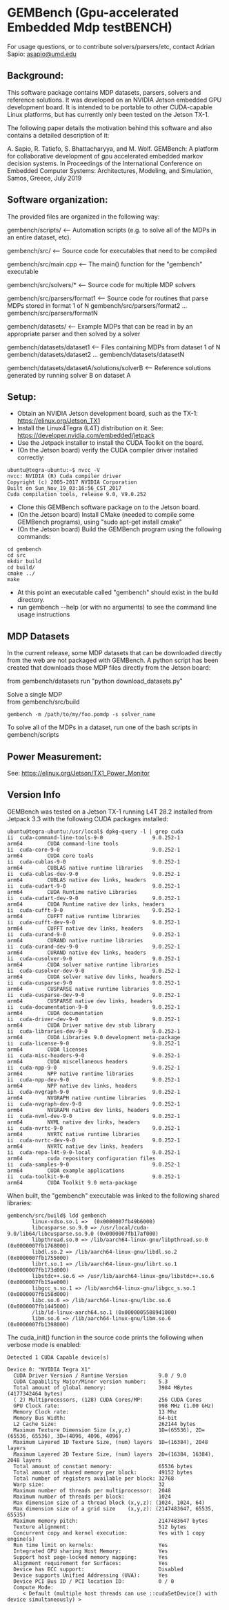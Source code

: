 # GEMBench (Gpu-accelerated Embedded Mdp testBENCH)

For usage questions, or to contribute solvers/parsers/etc, contact Adrian Sapio: asapio@umd.edu  


## Background:

This software package contains MDP datasets, parsers, solvers and reference solutions. It was developed on an NVIDIA Jetson embedded GPU development board. It is intended to be portable to other CUDA-capable Linux platforms, but has currently only been tested on the Jetson TX-1.

The following paper details the motivation behind this software and also contains a detailed description of it: 

A. Sapio, R. Tatiefo, S. Bhattacharyya, and M. Wolf. GEMBench: A platform for collaborative development of gpu accelerated embedded markov decision systems. In Proceedings of the International Conference on Embedded Computer Systems: Architectures, Modeling, and Simulation, Samos, Greece, July 2019

## Software organization:

The provided files are organized in the following way:

gembench/scripts/   <-- Automation scripts (e.g. to solve all of the MDPs in an entire dataset, etc).

gembench/src/       <-- Source code for executables that need to be compiled

gembench/src/main.cpp   <-- The main() function for the "gembench" executable

gembench/src/solvers/*   <-- Source code for multiple MDP solvers

gembench/src/parsers/format1   <-- Source code for routines that parse MDPs stored in format 1 of N
gembench/src/parsers/format2
...
gembench/src/parsers/formatN

gembench/datasets/    <-- Example MDPs that can be read in by an appropriate parser and then solved by a solver

gembench/datasets/dataset1   <-- Files containing MDPs from dataset 1 of N
gembench/datasets/dataset2
...
gembench/datasets/datasetN

gembench/datasets/datasetA/solutions/solverB    <-- Reference solutions generated by running solver B on dataset A


## Setup:

- Obtain an NVIDIA Jetson development board, such as the TX-1: https://elinux.org/Jetson_TX1
- Install the Linux4Tegra (L4T) distribution on it. See: https://developer.nvidia.com/embedded/jetpack
- Use the Jetpack installer to install the CUDA Toolkit on the board. 
- (On the Jetson board) verify the CUDA compiler driver installed correctly:

```
ubuntu@tegra-ubuntu:~$ nvcc -V
nvcc: NVIDIA (R) Cuda compiler driver
Copyright (c) 2005-2017 NVIDIA Corporation
Built on Sun_Nov_19_03:16:56_CST_2017
Cuda compilation tools, release 9.0, V9.0.252
```

- Clone this GEMBench software package on to the Jetson board.
- (On the Jetson board) Install CMake (needed to compile some GEMBench programs), using "sudo apt-get install cmake"
- (On the Jetson board) Build the GEMBench program using the following commands:

```
cd gembench  
cd src  
mkdir build  
cd build/  
cmake ../  
make  
```

- At this point an executable called "gembench" should exist in the build directory. 
- run gembench --help (or with no arguments) to see the command line usage instructions

## MDP Datasets

In the current release, some MDP datasets that can be downloaded directly from the web are not packaged with GEMBench. A python script has been created that downloads those MDP files directly from the Jetson board:

from gembench/datasets run "python download_datasets.py"


Solve a single MDP  
from gembench/src/build
```
gembench -m /path/to/my/foo.pomdp -s solver_name
```

To solve all of the MDPs in a dataset, run one of the bash scripts in gembench/scripts



## Power Measurement:

See: https://elinux.org/Jetson/TX1_Power_Monitor


## Version Info

GEMBench was tested on a Jetson TX-1 running L4T 28.2 installed from Jetpack 3.3 with the following CUDA packages installed:

```
ubuntu@tegra-ubuntu:/usr/local$ dpkg-query -l | grep cuda
ii  cuda-command-line-tools-9-0                9.0.252-1                                     arm64        CUDA command-line tools  
ii  cuda-core-9-0                              9.0.252-1                                     arm64        CUDA core tools  
ii  cuda-cublas-9-0                            9.0.252-1                                     arm64        CUBLAS native runtime libraries  
ii  cuda-cublas-dev-9-0                        9.0.252-1                                     arm64        CUBLAS native dev links, headers  
ii  cuda-cudart-9-0                            9.0.252-1                                     arm64        CUDA Runtime native Libraries  
ii  cuda-cudart-dev-9-0                        9.0.252-1                                     arm64        CUDA Runtime native dev links, headers  
ii  cuda-cufft-9-0                             9.0.252-1                                     arm64        CUFFT native runtime libraries  
ii  cuda-cufft-dev-9-0                         9.0.252-1                                     arm64        CUFFT native dev links, headers  
ii  cuda-curand-9-0                            9.0.252-1                                     arm64        CURAND native runtime libraries  
ii  cuda-curand-dev-9-0                        9.0.252-1                                     arm64        CURAND native dev links, headers  
ii  cuda-cusolver-9-0                          9.0.252-1                                     arm64        CUDA solver native runtime libraries  
ii  cuda-cusolver-dev-9-0                      9.0.252-1                                     arm64        CUDA solver native dev links, headers  
ii  cuda-cusparse-9-0                          9.0.252-1                                     arm64        CUSPARSE native runtime libraries  
ii  cuda-cusparse-dev-9-0                      9.0.252-1                                     arm64        CUSPARSE native dev links, headers  
ii  cuda-documentation-9-0                     9.0.252-1                                     arm64        CUDA documentation  
ii  cuda-driver-dev-9-0                        9.0.252-1                                     arm64        CUDA Driver native dev stub library  
ii  cuda-libraries-dev-9-0                     9.0.252-1                                     arm64        CUDA Libraries 9.0 development meta-package  
ii  cuda-license-9-0                           9.0.252-1                                     arm64        CUDA licenses  
ii  cuda-misc-headers-9-0                      9.0.252-1                                     arm64        CUDA miscellaneous headers  
ii  cuda-npp-9-0                               9.0.252-1                                     arm64        NPP native runtime libraries  
ii  cuda-npp-dev-9-0                           9.0.252-1                                     arm64        NPP native dev links, headers  
ii  cuda-nvgraph-9-0                           9.0.252-1                                     arm64        NVGRAPH native runtime libraries  
ii  cuda-nvgraph-dev-9-0                       9.0.252-1                                     arm64        NVGRAPH native dev links, headers  
ii  cuda-nvml-dev-9-0                          9.0.252-1                                     arm64        NVML native dev links, headers  
ii  cuda-nvrtc-9-0                             9.0.252-1                                     arm64        NVRTC native runtime libraries  
ii  cuda-nvrtc-dev-9-0                         9.0.252-1                                     arm64        NVRTC native dev links, headers  
ii  cuda-repo-l4t-9-0-local                    9.0.252-1                                     arm64        cuda repository configuration files  
ii  cuda-samples-9-0                           9.0.252-1                                     arm64        CUDA example applications  
ii  cuda-toolkit-9-0                           9.0.252-1                                     arm64        CUDA Toolkit 9.0 meta-package  
```

When built, the "gembench" executable was linked to the following shared libraries:
```
gembench/src/build$ ldd gembench 
        linux-vdso.so.1 =>  (0x0000007fb49b6000)  
        libcusparse.so.9.0 => /usr/local/cuda-9.0/lib64/libcusparse.so.9.0 (0x0000007fb17af000)  
        libpthread.so.0 => /lib/aarch64-linux-gnu/libpthread.so.0 (0x0000007fb1768000)  
        libdl.so.2 => /lib/aarch64-linux-gnu/libdl.so.2 (0x0000007fb1755000)  
        librt.so.1 => /lib/aarch64-linux-gnu/librt.so.1 (0x0000007fb173d000)  
        libstdc++.so.6 => /usr/lib/aarch64-linux-gnu/libstdc++.so.6 (0x0000007fb15ae000)  
        libgcc_s.so.1 => /lib/aarch64-linux-gnu/libgcc_s.so.1 (0x0000007fb158d000)  
        libc.so.6 => /lib/aarch64-linux-gnu/libc.so.6 (0x0000007fb1445000)  
        /lib/ld-linux-aarch64.so.1 (0x0000005588941000)  
        libm.so.6 => /lib/aarch64-linux-gnu/libm.so.6 (0x0000007fb1398000)  
```  

The cuda_init() function in the source code prints the following when verbose mode is enabled:

```
Detected 1 CUDA Capable device(s)

Device 0: "NVIDIA Tegra X1"  
  CUDA Driver Version / Runtime Version          9.0 / 9.0  
  CUDA Capability Major/Minor version number:    5.3  
  Total amount of global memory:                 3984 MBytes (4177342464 bytes)  
  ( 2) Multiprocessors, (128) CUDA Cores/MP:     256 CUDA Cores  
  GPU Clock rate:                                998 MHz (1.00 GHz)  
  Memory Clock rate:                             13 Mhz  
  Memory Bus Width:                              64-bit  
  L2 Cache Size:                                 262144 bytes  
  Maximum Texture Dimension Size (x,y,z)         1D=(65536), 2D=(65536, 65536), 3D=(4096, 4096, 4096)  
  Maximum Layered 1D Texture Size, (num) layers  1D=(16384), 2048 layers  
  Maximum Layered 2D Texture Size, (num) layers  2D=(16384, 16384), 2048 layers  
  Total amount of constant memory:               65536 bytes  
  Total amount of shared memory per block:       49152 bytes  
  Total number of registers available per block: 32768  
  Warp size:                                     32  
  Maximum number of threads per multiprocessor:  2048  
  Maximum number of threads per block:           1024  
  Max dimension size of a thread block (x,y,z): (1024, 1024, 64)  
  Max dimension size of a grid size    (x,y,z): (2147483647, 65535, 65535)  
  Maximum memory pitch:                          2147483647 bytes  
  Texture alignment:                             512 bytes  
  Concurrent copy and kernel execution:          Yes with 1 copy engine(s)  
  Run time limit on kernels:                     Yes  
  Integrated GPU sharing Host Memory:            Yes  
  Support host page-locked memory mapping:       Yes  
  Alignment requirement for Surfaces:            Yes  
  Device has ECC support:                        Disabled  
  Device supports Unified Addressing (UVA):      Yes  
  Device PCI Bus ID / PCI location ID:           0 / 0  
  Compute Mode:  
     < Default (multiple host threads can use ::cudaSetDevice() with device simultaneously) >  
```  





